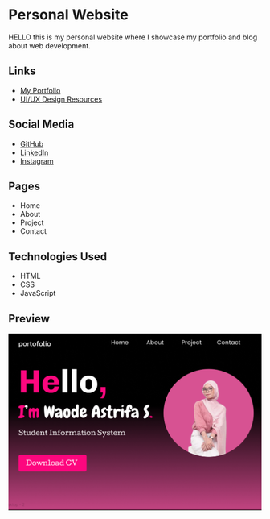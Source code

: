 # Personal Website

HELLO this is my personal website where I showcase my portfolio and blog about web development.

## Links

- [My Portfolio](https://www.figma.com/design/U4gyyVG99oA5ByWk9utkfr/website?node-id=0-1&p=f&t=FRE2gOXaI6R8Xf36-0)
- [UI/UX Design Resources](https://www.figma.com/proto/U4gyyVG99oA5ByWk9utkfr/website?node-id=1-2&t=FRE2gOXaI6R8Xf36-0&scaling=min-zoom&content-scaling=fixed&page-id=0%3A1)

## Social Media

- [GitHub](https://github.com/astrifasarii)
- [LinkedIn](https://linkedin.com/waode-astrifa-sari)
- [Instagram](https://instagram.com/astrifasarii)

## Pages

- Home
- About
- Project
- Contact

## Technologies Used

- HTML  
- CSS  
- JavaScript

## Preview

![alt text](image.png)